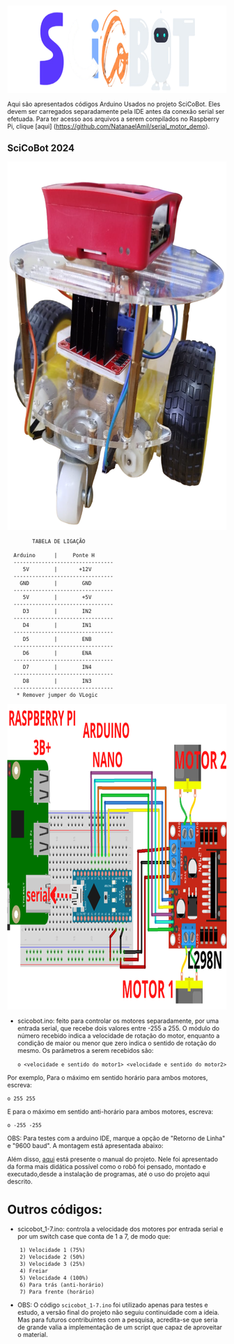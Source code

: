 <p align="center">
  <img src="https://github.com/NatanaelAmil/scicobot_2ino/blob/main/outros_arquivos/LOGO.png"/ height="200" width="1080">
</p>

Aqui são apresentados códigos Arduino Usados no projeto SciCoBot. Eles devem ser carregados separadamente pela IDE antes da conexão serial ser efetuada. Para ter acesso aos arquivos a serem compilados no Raspberry Pi, clique [aqui] (https://github.com/NatanaelAmil/serial_motor_demo).

## SciCoBot 2024

<p align="center">
  <img src="https://github.com/NatanaelAmil/scicobot_2ino/blob/main/outros_arquivos/scicobot.png"/ height="845" width="770">
</p>

            TABELA DE LIGAÇÃO

      Arduino      |     Ponte H
      --------------------------------
         5V        |       +12V
      --------------------------------
        GND        |        GND
      --------------------------------
         5V        |        +5V
      --------------------------------
         D3        |        IN2
      --------------------------------
         D4        |        IN1
      --------------------------------
         D5        |        ENB
      --------------------------------
         D6        |        ENA
      --------------------------------
         D7        |        IN4
      --------------------------------
         D8        |        IN3
      --------------------------------
       * Remover jumper do VLogic

<p align="center">
  <img src="https://github.com/NatanaelAmil/scicobot_2ino/blob/main/outros_arquivos/Montagem_comentada.png"/ height="700" width="1080">
</p>

 * scicobot.ino: feito para controlar os motores separadamente, por uma entrada serial, que recebe dois valores entre -255 a 255. O módulo do número recebido indica a velocidade de rotação do motor, enquanto a condição de maior ou menor que zero indica o sentido de rotação do mesmo. Os parâmetros a serem recebidos são:

    `o <velocidade e sentido do motor1> <velocidade e sentido do motor2>`

Por exemplo, Para o máximo em sentido horário para ambos motores, escreva: 

    o 255 255
    

E para o máximo em sentido anti-horário para ambos motores, escreva: 

    o -255 -255


OBS: Para testes com a arduino IDE, marque a opção de "Retorno de Linha" e "9600 baud". A montagem está apresentada abaixo:



Além disso, [aqui](https://github.com/NatanaelAmil/scicobot_2ino/blob/main/outros_arquivos/Guia%20SciCoBot%20Motor.docx) está presente o manual do projeto. Nele foi apresentado da forma mais didática possível como o robô foi pensado, montado e executado,desde a instalação de programas, até o uso do projeto aqui descrito.

# Outros códigos:

 * scicobot_1-7.ino: controla a velocidade dos motores por entrada serial e por um switch case que conta de 1 a 7, de modo que:
```
    1) Velocidade 1 (75%)
    2) Velocidade 2 (50%)
    3) Velocidade 3 (25%)
    4) Freiar
    5) Velocidade 4 (100%)
    6) Para trás (anti-horário)
    7) Para frente (horário)
```
 * OBS: O código `scicobot_1-7.ino` foi utilizado apenas para testes e estudo, a versão final do projeto não seguiu continuidade com a ideia. Mas para futuros contribuintes com a pesquisa, acredita-se que seria de grande valia a implementação de um script que capaz de aproveitar o material.
